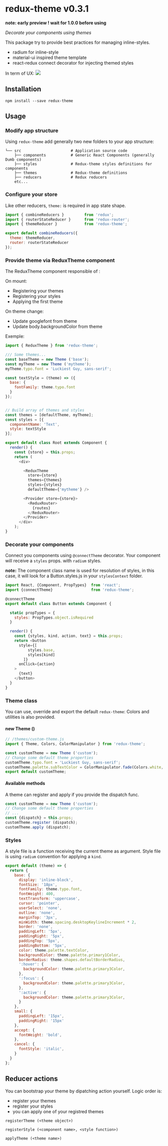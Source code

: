 # redux-theme v0.3.1

**note: early preview ! wait for 1.0.0 before using**

_Decorate your components using themes_

This package try to provide best practices for managing inline-styles.

- radium for inline-style
- material-ui inspired theme template
- react-redux connect decorator for injecting themed styles

In term of UX:
![](https://raw.githubusercontent.com/SamLebarbare/redux-theme/master/img/ux.gif)
## Installation

```
npm install --save redux-theme
```

## Usage

### Modify app structure

Using `redux-theme` add generally two new folders to your app structure:

```
└── src                      # Application source code
    ├── components           # Generic React Components (generally Dumb components)
    ├── styles               # Redux-theme styles definitions for components
    ├── themes               # Redux-theme definitions
    ├── reducers             # Redux reducers
    etc...
```

### Configure your store

Like other reducers, `theme:` is required in app state shape.

```js
import { combineReducers }         from 'redux';
import { routerStateReducer }      from 'redux-router';
import { themeReducer }            from 'redux-theme';

export default combineReducers({
  theme: themeReducer,
  router: routerStateReducer
});
```
### Provide theme via ReduxTheme component

The ReduxTheme component responsible of :

On mount:

- Registering your themes
- Registering your styles
- Applying the first theme

On theme change:

- Update googlefont from theme
- Update body.backgroundColor from theme

Exemple:

```js
import { ReduxTheme } from 'redux-theme';

/// Some themes...
const baseTheme = new Theme ('base');
const myTheme = new Theme ('mytheme');
myTheme.typo.font = 'Luckiest Guy, sans-serif';

const textStyle = (theme) => ({
  base: {
    fontFamily: theme.typo.font
  }
});


// Build array of themes and styles
const themes = [defaultTheme, myTheme];
const styles = [{
  componentName: 'Text',
  style: textStyle
}];

export default class Root extends Component {
  render() {
    const {store} = this.props;
    return (
      <div>

        <ReduxTheme
          store={store}
          themes={themes}
          styles={styles}
          defaultTheme={'mytheme'} />

        <Provider store={store}>
          <ReduxRouter>
            {routes}
          </ReduxRouter>
        </Provider>
      </div>
    );
}
```
### Decorate your components

Connect you components using `@connectTheme` decorator.
Your component will receive a `styles` props. with `radium` styles.

**note:** The component class name is used for resolution of styles,
in this case, it will look for a Button.styles.js in your `stylesContext` folder.

```js
import React, {Component, PropTypes}  from 'react';
import {connectTheme}                 from 'redux-theme';

@connectTheme
export default class Button extends Component {

  static propTypes = {
    styles: PropTypes.object.isRequired
  }

  render() {
    const {styles, kind, action, text} = this.props;
    return <button
      style={[
          styles.base,
          styles[kind]
        ]}
      onClick={action}
    >
      {text}
    </button>
  }
}
```

### Theme class

You can use, override and export the default `redux-theme`:
Colors and utilities is also provided.

#### new Theme (<theme name>)

```js
// /themes/custom-theme.js
import { Theme, Colors, ColorManipulator } from 'redux-theme';

const customTheme = new Theme ('custom');
// Change some default theme properties
customTheme.typo.font = 'Luckiest Guy, sans-serif';
customTheme.palette.subTextColor = ColorManipulator.fade(Colors.white, 0.54);
export default customTheme;
```

#### Available methods

A theme can register and apply if you provide the dispatch func.

```js
const customTheme = new Theme ('custom');
// Change some default theme properties
// ...
const {dispatch} = this.props;
customTheme.register (dispatch);
customTheme.apply (dispatch);
```

### Styles

A style file is a function receiving the current theme as argument.
Style file is using `radium` convention for applying a `kind`.

```js
export default (theme) => {
  return {
    base: {
      display: 'inline-block',
      fontSize: '18px',
      fontFamily: theme.typo.font,
      fontWeight: 400,
      textTransform: 'uppercase',
      cursor: 'pointer',
      userSelect: 'none',
      outline: 'none',
      marginTop: '3px',
      minWidth: theme.spacing.desktopKeylineIncrement * 2,
      border: 'none',
      paddingLeft: '5px',
      paddingRight: '5px',
      paddingTop: '5px',
      paddingBottom: '5px',
      color: theme.palette.textColor,
      backgroundColor: theme.palette.primary1Color,
      borderRadius: theme.shapes.defaultBorderRadius,
      ':hover': {
        backgroundColor: theme.palette.primary3Color,
      },
      ':focus': {
        backgroundColor: theme.palette.primary3Color,
      },
      ':active': {
        backgroundColor: theme.palette.primary3Color,
      }
    },
    small: {
      paddingLeft: '15px',
      paddingRight: '15px'
    },
    accept: {
      fontWeight: 'bold',
    },
    cancel: {
      fontStyle: 'italic',
    }
  }
};
```
## Reducer actions

You can bootstrap your theme by dipatching action yourself.
Logic order is:

- register your themes
- register your styles
- you can apply one of your registred themes

`registerTheme (<theme object>)`

`registerStyle (<component name>, <style function>)`

`applyTheme (<theme name>)`
